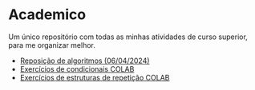 # Academico
Um único repositório com todas as minhas atividades de curso superior, para me organizar melhor.

- [Reposição de algoritmos (06/04/2024)](https://github.com/JarJv/Academico/tree/9df3f2e86631d186770dfd0456683d1148ad1ac3/Fatec/visualg%20reposi%C3%A7%C3%A3o%20(06%20-%2004%20-%2024)) 
- [Exercícios de condicionais COLAB](https://github.com/JarJv/Academico/blob/2377eea5752ff5c34a84efd2aa397dc17fd36f1e/ExerciciosCondicionaisFATEC_de_JO%C3%83O_VICTOR_DA_SILVA_JARDIM.ipynb)
- [Exercícios de estruturas de repetição COLAB](https://github.com/JarJv/Academico/blob/5fbb24c59d79a8f5e8fe7a23862562f5e5748e07/EstruturasRepeticaoFATEC_de_JO%C3%83O_VICTOR_DA_SILVA_JARDIM.ipynb)
